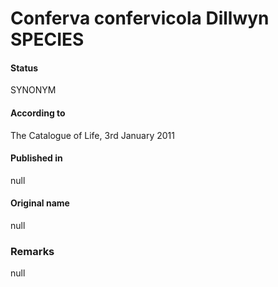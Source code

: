 # Conferva confervicola Dillwyn SPECIES

#### Status
SYNONYM

#### According to
The Catalogue of Life, 3rd January 2011

#### Published in
null

#### Original name
null

### Remarks
null